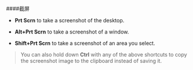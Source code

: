 ####截屏
* __Prt Scrn__ to take a screenshot of the desktop.

* __Alt+Prt Scrn__ to take a screenshot of a window.

* __Shift+Prt Scrn__ to take a screenshot of an area you select.

> You can also hold down __Ctrl__ with any of the above shortcuts to copy the screenshot image to the clipboard instead of saving it.